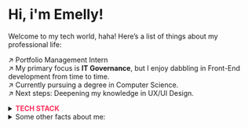 # Hi, i'm Emelly!

Welcome to my tech world, haha! Here’s a list of things about my professional life:

↗️ Portfolio Management Intern</br>
↗️ My primary focus is **IT Governance**, but I enjoy dabbling in Front-End development from time to time. </br>
↗️ Currently pursuing a degree in Computer Science. </br>
↗️ Next steps: Deepening my knowledge in UX/UI Design. </br>

<details>

<summary>
<span style="color: #fe2f5b; font-weight: bold;">TECH STACK</span>
</summary>

![HTML5](https://img.shields.io/badge/html5-%23E34F26.svg?style=for-the-badge&logo=html5&logoColor=white)
![CSS3](https://img.shields.io/badge/css3-%231572B6.svg?style=for-the-badge&logo=css3&logoColor=white)
![React](https://img.shields.io/badge/react-%2320232a.svg?style=for-the-badge&logo=react&logoColor=%2361DAFB)
![TypeScript](https://img.shields.io/badge/typescript-%23007ACC.svg?style=for-the-badge&logo=typescript&logoColor=white)
![Figma](https://img.shields.io/badge/figma-%23F24E1E.svg?style=for-the-badge&logo=figma&logoColor=white)
![Azure DevOps](https://img.shields.io/badge/Azure_DevOps-0078D7?style=for-the-badge&logo=azure-devops&logoColor=white)
![Trello](https://img.shields.io/badge/Trello-0052CC?style=for-the-badge&logo=trello&logoColor=white)
![Ubuntu](https://img.shields.io/badge/Ubuntu-E95420?style=for-the-badge&logo=ubuntu&logoColor=white)
![Spotify](https://img.shields.io/badge/Spotify-1ED760?&style=for-the-badge&logo=spotify&logoColor=white)
</details>


<details>
  <summary>Some other facts about me: </summary>
  <br>

  - Before pursuing IT, I wanted to study Geophysics. 🌎 
  - I create playlists as a hobby. You can check them out here ↗️ **[mi sales's spotify](https://open.spotify.com/user/xo7cibfjd2a9lop8isfec9q0n).** 
  - I absolutely love doing makeup. 🎀

My stats:
  ![mivstcnlg's GitHub stats](https://github-readme-stats.vercel.app/api?username=mivstcnlg&show_icons=true&theme=neon&hide_rank=true)<br/>
</details>
